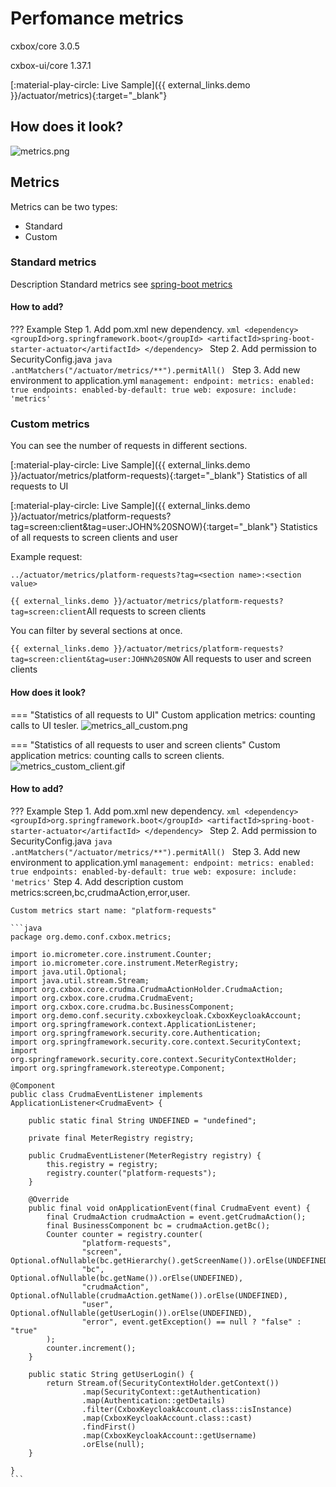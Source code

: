 # Perfomance metrics
cxbox/core 3.0.5

cxbox-ui/core 1.37.1

[:material-play-circle: Live Sample]({{ external_links.demo }}/actuator/metrics){:target="_blank"} 

## How does it look?
![metrics.png](metrics.png) 

## Metrics
Metrics can be two types:

* Standard
* Custom


### Standard metrics

Description Standard metrics see [spring-boot metrics]( https://docs.spring.io/spring-boot/docs/2.0.x/reference/html/production-ready-metrics.html#production-ready-metrics-meter)

#### How to add?
??? Example
    Step 1. Add pom.xml  new dependency.
    ```xml
    <dependency>
    <groupId>org.springframework.boot</groupId>
    <artifactId>spring-boot-starter-actuator</artifactId>
    </dependency>
    ```
    Step 2. Add permission to  SecurityConfig.java 
    ```java
    .antMatchers("/actuator/metrics/**").permitAll()
    ```
    Step 3. Add new environment to  application.yml
    ```
        management:
            endpoint:
                metrics:
                    enabled: true
        endpoints:
            enabled-by-default: true
            web:
                exposure:
                    include: 'metrics'
    ```
 
 
### Custom metrics
You can see the number of requests in different sections.


[:material-play-circle: Live Sample]({{ external_links.demo }}/actuator/metrics/platform-requests){:target="_blank"} Statistics of all requests to UI

[:material-play-circle: Live Sample]({{ external_links.demo }}/actuator/metrics/platform-requests?tag=screen:client&tag=user:JOHN%20SNOW){:target="_blank"} Statistics of all requests to screen clients and user

Example request:

`../actuator/metrics/platform-requests?tag=<section name>:<section value>`
 
`{{ external_links.demo }}/actuator/metrics/platform-requests?tag=screen:client`All requests to screen clients

You can filter by several sections at once.

`{{ external_links.demo }}/actuator/metrics/platform-requests?tag=screen:client&tag=user:JOHN%20SNOW` All requests to user and  screen clients
 
####  How does it look?
=== "Statistics of all requests to UI"
    Custom application metrics: counting calls to UI tesler.
    ![metrics_all_custom.png](metrics_all_custom.png)

=== "Statistics of all requests to user and  screen clients"
    Custom application metrics: counting calls to screen clients.
    ![metrics_custom_client.gif](metrics_custom_client.gif) 

#### How to add?
??? Example
    Step 1. Add pom.xml  new dependency.
    ```xml
    <dependency>
    <groupId>org.springframework.boot</groupId>
    <artifactId>spring-boot-starter-actuator</artifactId>
    </dependency>
    ```
    Step 2. Add permission to  SecurityConfig.java 
    ```java
    .antMatchers("/actuator/metrics/**").permitAll()
    ```
    Step 3. Add new environment to  application.yml
    ```
        management:
            endpoint:
                metrics:
                    enabled: true
        endpoints:
            enabled-by-default: true
            web:
                exposure:
                    include: 'metrics'
    ```
    Step 4. Add description custom metrics:screen,bc,crudmaAction,error,user.

    Custom metrics start name: "platform-requests"
    
    ```java
    package org.demo.conf.cxbox.metrics;
    
    import io.micrometer.core.instrument.Counter;
    import io.micrometer.core.instrument.MeterRegistry;
    import java.util.Optional;
    import java.util.stream.Stream;
    import org.cxbox.core.crudma.CrudmaActionHolder.CrudmaAction;
    import org.cxbox.core.crudma.CrudmaEvent;
    import org.cxbox.core.crudma.bc.BusinessComponent;
    import org.demo.conf.security.cxboxkeycloak.CxboxKeycloakAccount;
    import org.springframework.context.ApplicationListener;
    import org.springframework.security.core.Authentication;
    import org.springframework.security.core.context.SecurityContext;
    import org.springframework.security.core.context.SecurityContextHolder;
    import org.springframework.stereotype.Component;
    
    @Component
    public class CrudmaEventListener implements ApplicationListener<CrudmaEvent> {
    
        public static final String UNDEFINED = "undefined";
    
        private final MeterRegistry registry;
    
        public CrudmaEventListener(MeterRegistry registry) {
            this.registry = registry;
            registry.counter("platform-requests");
        }
    
        @Override
        public final void onApplicationEvent(final CrudmaEvent event) {
            final CrudmaAction crudmaAction = event.getCrudmaAction();
            final BusinessComponent bc = crudmaAction.getBc();
            Counter counter = registry.counter(
                    "platform-requests",
                    "screen", Optional.ofNullable(bc.getHierarchy().getScreenName()).orElse(UNDEFINED),
                    "bc", Optional.ofNullable(bc.getName()).orElse(UNDEFINED),
                    "crudmaAction", Optional.ofNullable(crudmaAction.getName()).orElse(UNDEFINED),
                    "user", Optional.ofNullable(getUserLogin()).orElse(UNDEFINED),
                    "error", event.getException() == null ? "false" : "true"
            );
            counter.increment();
        }
    
        public static String getUserLogin() {
            return Stream.of(SecurityContextHolder.getContext())
                    .map(SecurityContext::getAuthentication)
                    .map(Authentication::getDetails)
                    .filter(CxboxKeycloakAccount.class::isInstance)
                    .map(CxboxKeycloakAccount.class::cast)
                    .findFirst()
                    .map(CxboxKeycloakAccount::getUsername)
                    .orElse(null);
        }
    
    }
    ```
 